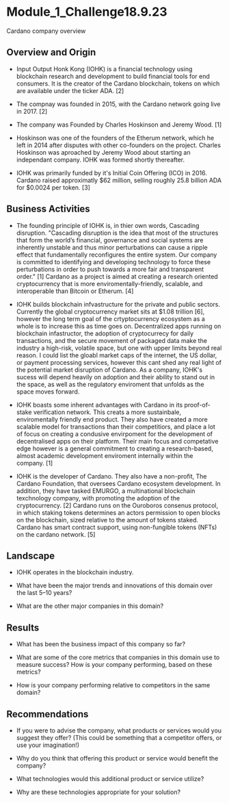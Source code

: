 # Module_1_Challenge18.9.23
Cardano company overview

## Overview and Origin

* Input Output Honk Kong (IOHK) is a financial technology using blockchain research and development to build financial tools for end consumers. It is the creator of the Cardano blockchain, tokens on which are available under the ticker ADA. [2]

* The compnay was founded in 2015, with the Cardano network going live in 2017. [2]

* The company was Founded by Charles Hoskinson and Jeremy Wood. [1]

* Hoskinson was one of the founders of the Etherum network, which he left in 2014 after disputes with other co-founders on the project. Charles Hoskinson was aproached by Jeremy Wood about starting an independant company. IOHK was formed shortly thereafter. 

* IOHK was primarily funded by it's Initial Coin Offering (ICO) in 2016. Cardano raised approximatly $62 million, selling roughly 25.8 billion ADA for $0.0024 per token. [3] 


## Business Activities

* The founding principle of IOHK is, in thier own words, Cascading disruption. "Cascading disruption is the idea that most of the structures that form the world’s financial, governance and social systems are inherently unstable and thus minor perturbations can cause a ripple effect that fundamentally reconfigures the entire system. Our company is committed to identifying and developing technology to force these perturbations in order to push towards a more fair and transparent order." [1] Cardano as a project is aimed at creating a research oriented cryptocurrency that is more enviromentally-friendly, scalable, and interoperable than Bitcoin or Etherum. [4]

* IOHK builds blockchain infvastructure for the private and public sectors. Currently the global cryptocurrency market sits at $1.08 trillion [6], however the long term goal of the crtyptocurrency ecosystem as a whole is to increase this as time goes on. Decentralized apps running on blockchain infastructor, the adoption of cryptocurrecy for daily transactions, and the secure movement of packaged data make the industry a high-risk, volatile space, but one with upper limits beyond real reason. I could list the gloabl market caps of the internet, the US dollar, or payment processing services, however this cant shed any real light of the potential market disruption of Cardano. As a company, IOHK's sucess will depend heavily on adoption and their ability to stand out in the space, as well as the regulatory enviroment that unfolds as the space moves forward.

* IOHK boasts some inherent advantages with Cardano in its proof-of-stake verification network. This creats a more sustainbale, enviromentally friendly end product. They also have created a more scalable model for transactions than their competitiors, and place a lot of focus on creating a condusive envirpoment for the development of decentralised apps on their platform. Their main focus and competative edge however is a general commitment to creating a research-based, almost academic development enviroment internally within the company. [1]

* IOHK is the developer of Cardano. They also have a non-profit, The Cardano Foundation, that oversees Cardano ecosystem development. In addition, they have tasked EMURGO, a multinational blockchain texchnology company, with promoting the adoption of the cryptocurrency. [2] Cardano runs on the Ouroboros consenus protocol, in which staking tokens determines an actors permission to open blocks on the blockchain, sized relative to the amount of tokens staked. Cardano has smart contract support, using non-fungible tokens (NFTs) on the cardano network. [5]


## Landscape

* IOHK operates in the blockchain industry.

* What have been the major trends and innovations of this domain over the last 5–10 years?

* What are the other major companies in this domain?


## Results

* What has been the business impact of this company so far?

* What are some of the core metrics that companies in this domain use to measure success? How is your company performing, based on these metrics?

* How is your company performing relative to competitors in the same domain?


## Recommendations

* If you were to advise the company, what products or services would you suggest they offer? (This could be something that a competitor offers, or use your imagination!)

* Why do you think that offering this product or service would benefit the company?

* What technologies would this additional product or service utilize?

* Why are these technologies appropriate for your solution?
